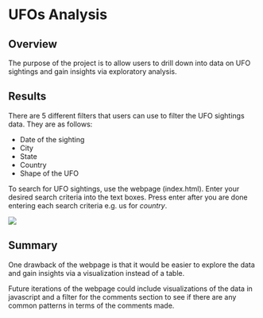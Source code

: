 # UFOs Analysis 

## Overview
The purpose of the project is to allow users to drill down into data on UFO sightings and gain insights via exploratory analysis. 

## Results
There are 5 different filters that users can use to filter the UFO sightings data. They are as follows: 
- Date of the sighting 
- City
- State 
- Country
- Shape of the UFO 

To search for UFO sightings, use the webpage (index.html). Enter your desired search criteria into the text boxes. Press enter after you are done entering each search criteria e.g. us for *country*. 

<img src="https://github.com/teresa-le/UFOs_Analysis/blob/main/static/images/Search%20Function.PNG">

## Summary 
One drawback of the webpage is that it would be easier to explore the data and gain insights via a visualization instead of a table. 

Future iterations of the webpage could include visualizations of the data in javascript and a filter for the comments section to see if there are any common patterns in terms of the comments made. 